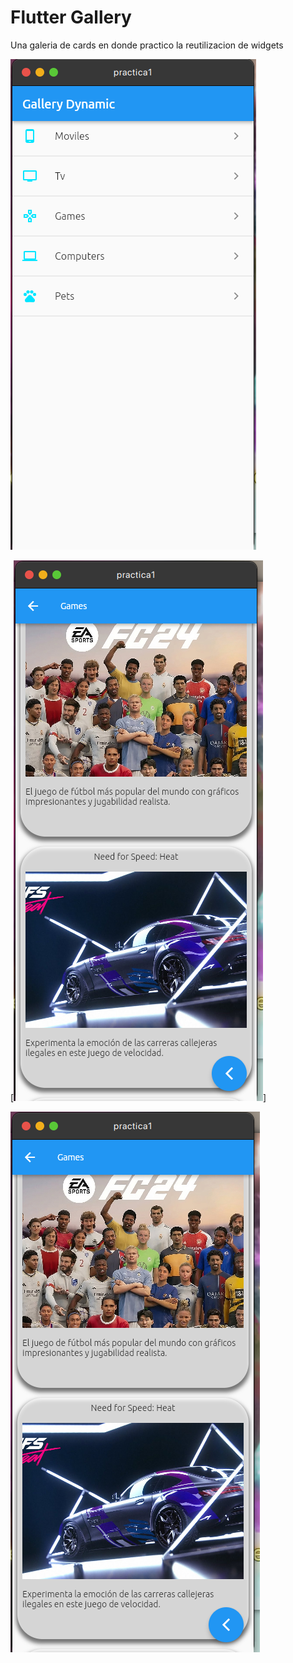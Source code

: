 # Flutter Gallery 

Una galeria de cards en donde practico la reutilizacion de widgets

![La pagina principal](toolsview/home.png)

[![Un avance de lo que veras](toolsview/muestra.png)]

[![Un avance de lo que veras](toolsview/muestra.png)](toolsview/video.mp4)



